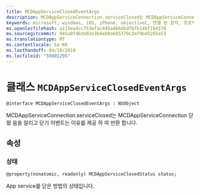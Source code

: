 ```yaml
---
title: MCDAppServiceClosedEventArgs
description: MCDAppServiceConnection.serviceClosed는 MCDAppServiceConnection 닫 혔 음을 알리고 닫기 이벤트는 이유를 제공 하 여 반환 합니다.
keywords: microsoft, windows, iOS, iPhone, objectiveC, 연결 된 장치, 프로젝트 로마
ms.openlocfilehash: a115ea4cc753efac445a466dbdfbfb14bf184370
ms.sourcegitcommit: 945a0f4bda02e3b4eb9a665379c2af9bd5285a53
ms.translationtype: MT
ms.contentlocale: ko-KR
ms.lasthandoff: 04/18/2019
ms.locfileid: "59801295"
---
```

# <a name="class-mcdappserviceclosedeventargs"></a>클래스 `MCDAppServiceClosedEventArgs` 

```
@interface MCDAppServiceClosedEventArgs : NSObject
```  

MCDAppServiceConnection.serviceClosed는 MCDAppServiceConnection 닫 혔 음을 알리고 닫기 이벤트는 이유를 제공 하 여 반환 합니다.

## <a name="properties"></a>속성

### <a name="status"></a>상태
`@property(nonatomic, readonly) MCDAppServiceClosedStatus status;`

App service를 닫은 방법의 상태입니다.